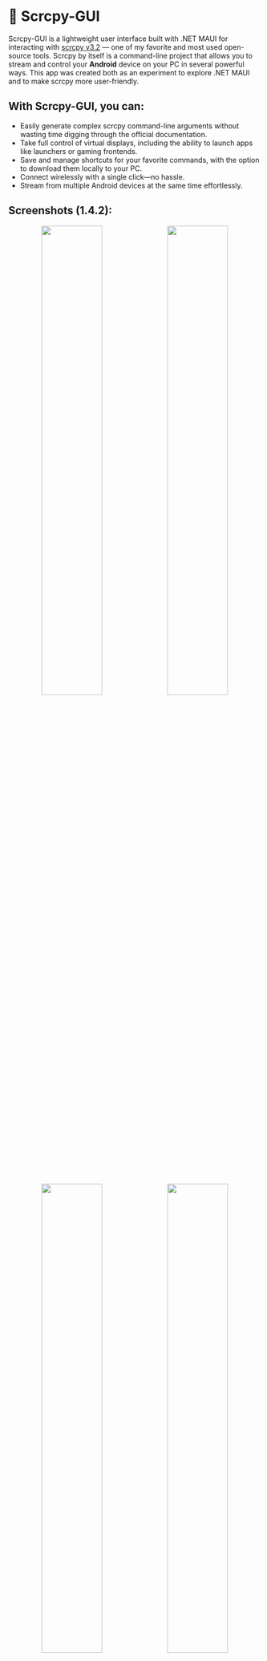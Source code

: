 # 📱 Scrcpy-GUI

Scrcpy-GUI is a lightweight user interface built with .NET MAUI for interacting with [scrcpy v3.2](https://github.com/Genymobile/scrcpy) — one of my favorite and most used open-source tools. Scrcpy by itself is a command-line project that allows you to stream and control your **Android** device on your PC in several powerful ways. This app was created both as an experiment to explore .NET MAUI and to make scrcpy more user-friendly.

## With Scrcpy-GUI, you can:
- Easily generate complex scrcpy command-line arguments without wasting time digging through the official documentation.
- Take full control of virtual displays, including the ability to launch apps like launchers or gaming frontends.
- Save and manage shortcuts for your favorite commands, with the option to download them locally to your PC.
- Connect wirelessly with a single click—no hassle.
- Stream from multiple Android devices at the same time effortlessly.

## Screenshots (1.4.2):
<p align="center">
  <img src="https://github.com/user-attachments/assets/87641081-16ad-4e61-87b5-d5ba23f8ddfe" width="49%">
  <img src="https://github.com/user-attachments/assets/5d97620f-1f38-4857-930e-7ffad6011244" width="49%">
  <img src="https://github.com/user-attachments/assets/b828ea5e-a2d2-450e-847e-3860640efce1" width="49%">
  <img src="https://github.com/user-attachments/assets/d204929d-f5d0-4e65-9b68-419f630e6074" width="49%">
  <img src="https://github.com/user-attachments/assets/837dd020-71da-474f-9760-899488d04ad8" width="49%">
  <img src="https://github.com/user-attachments/assets/562755e3-4657-4f9f-9d4b-ded696b307e1" width="49%">
</p>


# 🛠️ Installation Steps (for windows):</h2>

For the installation and setup of both your Windows and Android devices, refer to the [Installation.md](https://github.com/GeorgeEnglezos/Scrcpy-GUI/blob/main/Docs/Installation.md).

For a small tour to the application without downloading it, you can read the [Application Tour](https://github.com/GeorgeEnglezos/Scrcpy-GUI/blob/main/Docs/Application-Tour.md) documentation.

# FAQs
- Is there a Linux port?
No unfortunately, .NET MAUI doesn't support Linux builds. The create a Linux port, I would need to migrate the project to another library.

Is there a macOS port?
It's something I will explore soon. I don't own a macOS-powered machine, so I'll have to experiment with a VM, for which I'mm unsure of the compatibility.

What's next for the project?
Currently, the project is complete in terms of functionality. I am focused primarily on fixing bugs and making small tweaks. If you have a feature to suggest, please do! If it's something that will benefit everyone, I will most likely implement it.
